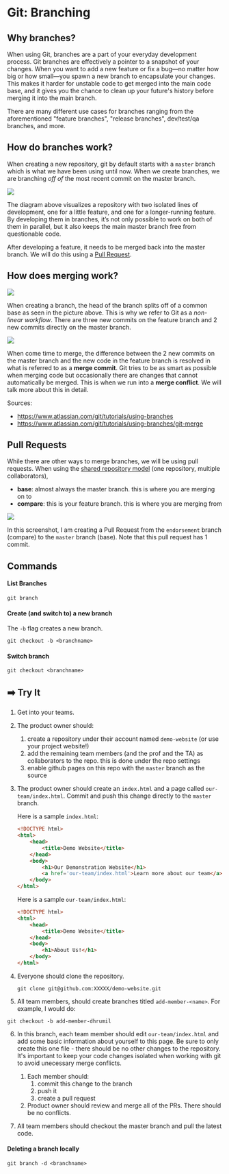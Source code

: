 # Git: Branching

## Why branches?

When using Git, branches are a part of your everyday development process. Git branches are effectively a pointer to a snapshot of your changes. When you want to add a new feature or fix a bug—no matter how big or how small—you spawn a new branch to encapsulate your changes. This makes it harder for unstable code to get merged into the main code base, and it gives you the chance to clean up your future's history before merging it into the main branch.

There are many different use cases for branches ranging from the aforementioned "feature branches", "release branches", dev/test/qa branches, and more.

## How do branches work?

When creating a new repository, git by default starts with a `master` branch which is what we have been using until now. When we create branches, we are branching *off of* the most recent commit on the master branch.

![](https://wac-cdn.atlassian.com/dam/jcr:746be214-eb99-462c-9319-04a4d2eeebfa/01.svg)

The diagram above visualizes a repository with two isolated lines of development, one for a little feature, and one for a longer-running feature. By developing them in branches, it’s not only possible to work on both of them in parallel, but it also keeps the main master branch free from questionable code.

After developing a feature, it needs to be merged back into the master branch. We will do this using a [Pull Request](https://help.github.com/articles/about-pull-requests/).

## How does merging work?

![](https://wac-cdn.atlassian.com/dam/jcr:86eba9ec-9391-45ea-800a-948cec1f2ed7/Branch-2.png)

When creating a branch, the head of the branch splits off of a common base as seen in the picture above. This is why we refer to Git as a *non-linear workflow*. There are three new commits on the feature branch and 2 new commits directly on the master branch.

![](https://wac-cdn.atlassian.com/dam/jcr:83323200-3c57-4c29-9b7e-e67e98745427/Branch-1.png)

When come time to merge, the difference between the 2 new commits on the master branch and the new code in the feature branch is resolved in what is referred to as a **merge commit**. Git tries to be as smart as possible when merging code but occasionally there are changes that cannot automatically be merged. This is when we run into a **merge conflict**. We will talk more about this in detail.

Sources:

- https://www.atlassian.com/git/tutorials/using-branches
- https://www.atlassian.com/git/tutorials/using-branches/git-merge

## Pull Requests

While there are other ways to merge branches, we will be using pull requests. When using the [shared repository model](https://help.github.com/articles/about-collaborative-development-models/) (one repository, multiple collaborators), 

- **base**: almost always the master branch. this is where you are merging on to
- **compare**: this is your feature branch. this is where you are merging from

![](https://s3.amazonaws.com/media-p.slid.es/uploads/489063/images/3229907/Comparing_master___endorsement___dmil_dhrumil-simple-website.png)

In this screenshot, I am creating a Pull Request from the `endorsement` branch (compare) to the `master` branch (base). Note that this pull request has 1 commit.

## Commands

#### List Branches

```
git branch
```

#### Create (and switch to) a new branch

The `-b` flag creates a new branch.

```
git checkout -b <branchname>
```

#### Switch branch

```
git checkout <branchname>
```

## ➡️ Try It

1. Get into your teams.

2. The product owner should:
	1. create a repository under their account named `demo-website` (or use your project website!)
	2. add the remaining team members (and the prof and the TA) as collaborators to the repo. this is done under the repo settings
	3. enable github pages on this repo with the `master` branch as the source

3. The product owner should create an `index.html` and a page called `our-team/index.html`. Commit and push this change directly to the `master` branch. 

	Here is a sample `index.html`:
	```html
	<!DOCTYPE html>
	<html>
	    <head>
	        <title>Demo Website</title>
	    </head>
	    <body>
	        <h1>Our Demonstration Website</h1>
	        <a href='our-team/index.html'>Learn more about our team</a>
	    </body>
	</html>
	```


	Here is a sample `our-team/index.html`:
	
	```html
	<!DOCTYPE html>
	<html>
	    <head>
	        <title>Demo Website</title>
	    </head>
	    <body>
	        <h1>About Us!</h1>
	    </body>
	</html>
	```

4. Everyone should clone the repository.

    ```
    git clone git@github.com:XXXXX/demo-website.git
    ```

5. All team members, should create branches titled `add-member-<name>`. For example, I would do:

  ```
  git checkout -b add-member-dhrumil
  ```

6. In this branch, each team member should edit `our-team/index.html` and add some basic information about yourself to this page. Be sure to only create this one file - there should be no other changes to the repository. It's important to keep your code changes isolated when working with git to avoid unecessary merge conflicts.
	1. Each member should:
		1. commit this change to the branch
		2. push it
		3. create a pull request
	2. Product owner should review and merge all of the PRs. There should be no conflicts.


8. All team members should checkout the master branch and pull the latest code.

#### Deleting a branch locally

```
git branch -d <branchname>
```


